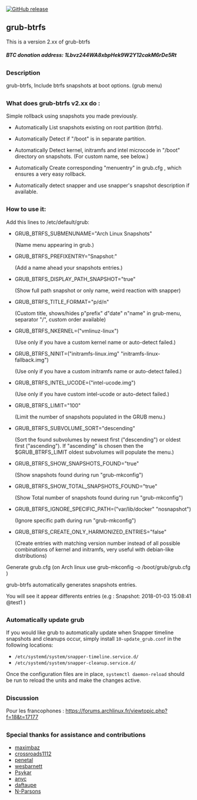 [![GitHub release](https://img.shields.io/github/release/Antynea/grub-btrfs.svg)](https://github.com/Antynea/grub-btrfs)
  
## grub-btrfs

This is a version 2.xx of grub-btrfs
##### BTC donation address: 1Lbvz244WA8xbpHek9W2Y12cakM6rDe5Rt
##
### Description

grub-btrfs, Include btrfs snapshots at boot options. (grub menu)
##
### What does grub-btrfs v2.xx do :

Simple rollback using snapshots you made previously.

* Automatically List snapshots existing on root partition (btrfs).

* Automatically Detect if "/boot" is in separate partition.

* Automatically Detect kernel, initramfs and intel microcode in "/boot" directory on snapshots. (For custom name, see below.)

* Automatically Create corresponding "menuentry" in grub.cfg , which ensures a very easy rollback.

* Automatically detect snapper and use snapper's snapshot description if available.
##
### How to use it:

Add this lines to /etc/default/grub:

* GRUB_BTRFS_SUBMENUNAME="Arch Linux Snapshots"

	(Name menu appearing in grub.)

* GRUB_BTRFS_PREFIXENTRY="Snapshot:"

	(Add a name ahead your snapshots entries.)
	
* GRUB_BTRFS_DISPLAY_PATH_SNAPSHOT="true"
	
	(Show full path snapshot or only name, weird reaction with snapper)
	
* GRUB_BTRFS_TITLE_FORMAT="p/d/n"

 	(Custom title, shows/hides p"prefix" d"date" n"name" in grub-menu, separator "/", custom order available)

* GRUB_BTRFS_NKERNEL=("vmlinuz-linux")

	(Use only if you have a custom kernel name or auto-detect failed.)

* GRUB_BTRFS_NINIT=("initramfs-linux.img" "initramfs-linux-fallback.img")

	(Use only if you have a custom initramfs name or auto-detect failed.)

* GRUB_BTRFS_INTEL_UCODE=("intel-ucode.img")

	(Use only if you have custom intel-ucode or auto-detect failed.)

* GRUB_BTRFS_LIMIT="100"

	(Limit the number of snapshots populated in the GRUB menu.)

* GRUB_BTRFS_SUBVOLUME_SORT="descending"

	(Sort the found subvolumes by newest first ("descending") or oldest first ("ascending"). 
	If "ascending" is chosen then the $GRUB_BTRFS_LIMIT oldest
	subvolumes will populate the menu.)

* GRUB_BTRFS_SHOW_SNAPSHOTS_FOUND="true"
	
	(Show snapshots found during run "grub-mkconfig") 
	
* GRUB_BTRFS_SHOW_TOTAL_SNAPSHOTS_FOUND="true"
	
	(Show Total number of snapshots found during run "grub-mkconfig")

* GRUB_BTRFS_IGNORE_SPECIFIC_PATH=("var/lib/docker" "nosnapshot")

	(Ignore specific path during run "grub-mkconfig")

* GRUB_BTRFS_CREATE_ONLY_HARMONIZED_ENTRIES="false"

	(Create entries with matching version number instead of all possible combinations of kernel and initramfs, very useful with debian-like distributions)



Generate grub.cfg (on Arch linux use grub-mkconfig -o /boot/grub/grub.cfg )

grub-btrfs automatically generates snapshots entries.

You will see it appear differents entries (e.g : Snapshot: 2018-01-03 15:08:41  @test1 )
##
### Automatically update grub

If you would like grub to automatically update when Snapper timeline snapshots and cleanups occur, simply install `10-update_grub.conf` in the following locations:

- `/etc/systemd/system/snapper-timeline.service.d/`
- `/etc/systemd/system/snapper-cleanup.service.d/`

Once the configuration files are in place, `systemctl daemon-reload` should be run to reload the units and make the changes active.

##
### Discussion
Pour les francophones : https://forums.archlinux.fr/viewtopic.php?f=18&t=17177
##
### Special thanks for assistance and contributions

* [maximbaz](https://github.com/maximbaz)
* [crossroads1112](https://github.com/crossroads1112)
* [penetal](https://github.com/penetal)
* [wesbarnett](https://github.com/wesbarnett)
* [Psykar](https://github.com/Psykar)
* [anyc](https://github.com/anyc)
* [daftaupe](https://github.com/daftaupe)
* [N-Parsons](https://github.com/N-Parsons)
##

